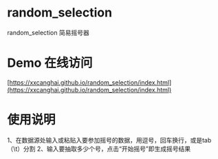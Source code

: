# random_selection
random_selection 简易摇号器

# Demo 在线访问
[https://xxcanghai.github.io/random_selection/index.html](https://xxcanghai.github.io/random_selection/index.html)

# 使用说明
1、在数据源处输入或粘贴入要参加摇号的数据，用逗号，回车换行，或是tab（\t）分割
2、输入要抽取多少个号，点击“开始摇号”即生成摇号结果
